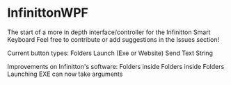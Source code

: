 # InfinittonWPF
The start of a more in depth interface/controller for the Infinitton Smart Keyboard
Feel free to contribute or add suggestions in the Issues section!

Current button types:
Folders
Launch (Exe or Website)
Send Text String


Improvements on Infinitton's software:
Folders inside Folders inside Folders
Launching EXE can now take arguments
